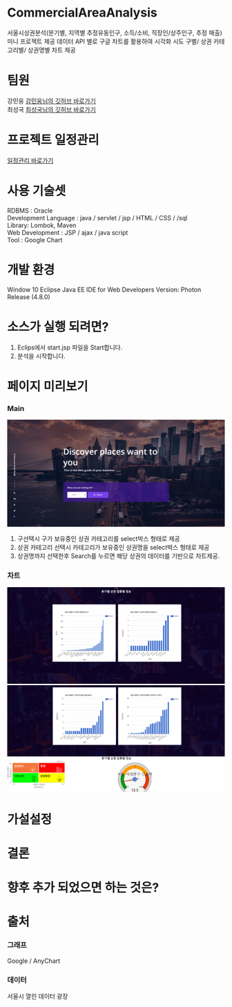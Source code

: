 # CommercialAreaAnalysis
서울시상권분석(분기별, 지역별 추정유동인구, 소득/소비, 직장인/상주인구, 추정 매출) 미니 프로젝트
제공 데이터 API 별로 구글 차트를 활용하여 시각화 시도
구별/ 상권 카테고리별/ 상권명별 차트 제공


# 팀원
강민웅 [강민웅님의 깃허브 바로가기](https://github.com/happymwkang)<br>
최성국 [최성국님의 깃허브 바로가기](https://github.com/SunggookCHOI)

# 프로젝트 일정관리
[일정관리 바로가기](https://docs.google.com/spreadsheets/d/1p9sHOLvmWk5g7zUIAiSGgGvTzAly3Am9OeQ8GipO2Hs/edit#gid=1321741680)

# 사용 기술셋
RDBMS : Oracle <br>
Development Language : java / servlet / jsp / HTML / CSS /  /sql <br>
Library: Lombok, Maven <br>
Web Development : JSP / ajax / java script <br>
Tool : Google Chart  <br>

# 개발 환경

Window 10
Eclipse Java EE IDE for Web Developers Version: Photon Release (4.8.0)  


# 소스가 실행 되려면?
1. Eclips에서 start.jsp 파일을 Start합니다.
2. 분석을 시작합니다.

# 페이지 미리보기

### Main 
<img src="readmeimg/Main.png"></img>
1. 구선택시 구가 보유중인 상권 카테고리를 select박스 형태로 제공 <br>
2. 상권 카테고리 선택시 카테고리가 보유중인 상권명을 select박스 형태로 제공 <br>
3. 상권명까지 선택한후 Search를 누르면 해당 상권의 데이터를 기반으로 차트제공.

### 차트

<img src="readmeimg/analysis1.png"></img>
<img src="readmeimg/analysis2.png"></img>

# 가설설정



# 결론


# 향후 추가 되었으면 하는 것은?

# 출처
### 그래프

Google / AnyChart

### 데이터

서울시 열린 데이터 광장
